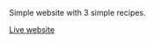 Simple website with 3 simple recipes.

[Live website](https://arturtamazyan.github.io/TheOdinProject/odin-recipes/)